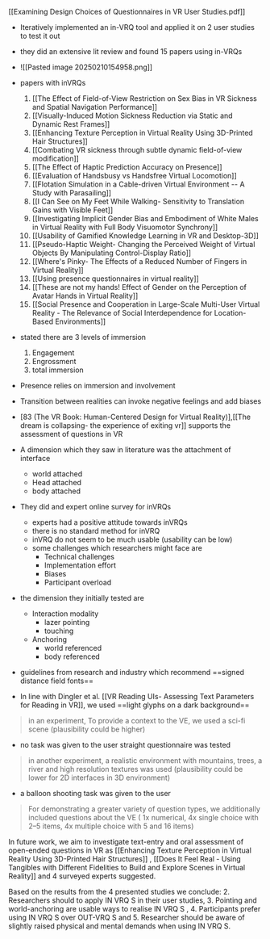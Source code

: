 [[Examining Design Choices of Questionnaires in VR User Studies.pdf]]
- Iteratively implemented an in-VRQ tool and applied it on 2 user studies to test it out
- they did an extensive lit review and found 15 papers using in-VRQs
- ![[Pasted image 20250210154958.png]]
- papers with inVRQs
	1. [[The Effect of Field-of-View Restriction on Sex Bias in VR Sickness and Spatial Navigation Performance]]
	2. [[Visually-Induced Motion Sickness Reduction via Static and Dynamic Rest Frames]]
	3. [[Enhancing Texture Perception in Virtual Reality Using 3D-Printed Hair Structures]]
	4. [[Combating VR sickness through subtle dynamic field-of-view modification]]
	5. [[The Effect of Haptic Prediction Accuracy on Presence]]
	6. [[Evaluation of Handsbusy vs Handsfree Virtual Locomotion]]
	7. [[Flotation Simulation in a Cable-driven Virtual Environment -- A Study with Parasailing]]
	8. [[I Can See on My Feet While Walking- Sensitivity to Translation Gains with Visible Feet]]
	9. [[Investigating Implicit Gender Bias and Embodiment of White Males in Virtual Reality with Full Body Visuomotor Synchrony]]
	10. [[Usability of Gamified Knowledge Learning in VR and Desktop-3D]]
	11. [[Pseudo-Haptic Weight- Changing the Perceived Weight of Virtual Objects By Manipulating Control-Display Ratio]]
	12. [[Where's Pinky- The Effects of a Reduced Number of Fingers in Virtual Reality]]
	13. [[Using presence questionnaires in virtual reality]]
	14. [[These are not my hands! Effect of Gender on the Perception of Avatar Hands in Virtual Reality]]
	15. [[Social Presence and Cooperation in Large-Scale Multi-User Virtual Reality - The Relevance of Social Interdependence for Location-Based Environments]]

- stated there are 3 levels of immersion
	1. Engagement
	2. Engrossment
	3. total immersion
- Presence relies on immersion and involvement
- Transition between realities can invoke negative feelings and add biases
- [83 (The VR Book: Human-Centered Design for Virtual Reality)],[[The dream is collapsing-  the experience of exiting vr]] supports the assessment of questions in VR
- A dimension which they saw in literature was the attachment of interface
	- world attached
	- Head attached
	- body attached
- They did and expert online survey for inVRQs
	- experts had a positive attitude towards inVRQs
	- there is no standard method for inVRQ
	- inVRQ do not seem to be much usable (usability can be low)
	- some challenges which researchers might face are
		- Technical challenges
		- Implementation effort
		- Biases
		- Participant overload
- the dimension they initially tested are
	- Interaction modality 
		- lazer pointing
		- touching
	- Anchoring
		- world referenced
		- body referenced

- guidelines from research and industry which recommend ==signed distance field fonts==
- In line with Dingler et al. [[VR Reading UIs- Assessing Text Parameters for Reading in VR]], we used ==light glyphs on a dark background==

> in an experiment, To provide a context to the VE, we used a sci-fi scene (plausibility could be higher)
- no task was given to the user straight questionnaire was tested

> in another experiment, a realistic environment with mountains, trees, a river and high resolution textures was used (plausibility could be lower for 2D interfaces in 3D environment)
- a balloon shooting task was given to the user

> For demonstrating a greater variety of question types, we additionally included questions about the VE ( 1x numerical, 4x single choice with 2–5 items, 4x multiple choice with 5 and 16 items)

In future work, we aim to investigate text-entry and oral assessment of open-ended questions in VR as [[Enhancing Texture Perception in Virtual Reality Using 3D-Printed Hair Structures]] , [[Does It Feel Real - Using Tangibles with Different Fidelities to Build and Explore Scenes in Virtual Reality]]  and 4 surveyed experts suggested.

Based on the results from the 4 presented studies we conclude: 
2. Researchers should to apply IN VRQ S in their user studies, 
3. Pointing and world-anchoring are usable ways to realise IN VRQ S , 
4. Participants prefer using IN VRQ S over OUT-VRQ S and 
5. Researcher should be aware of slightly raised physical and mental demands when using IN VRQ S.